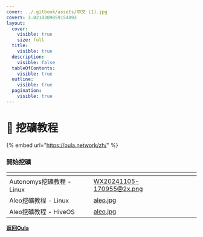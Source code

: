 ```yaml
---
cover: ../.gitbook/assets/中文 (1).jpg
coverY: 3.0218309859154893
layout:
  cover:
    visible: true
    size: full
  title:
    visible: true
  description:
    visible: false
  tableOfContents:
    visible: true
  outline:
    visible: true
  pagination:
    visible: true
---
```


# 📖 挖礦教程

{% embed url="https://oula.network/zh/" %}

### &#x20;開始挖礦

<table data-view="cards"><thead><tr><th></th><th data-hidden></th><th data-hidden data-card-cover data-type="files"></th><th data-hidden></th><th data-hidden data-card-target data-type="content-ref"></th></tr></thead><tbody><tr><td>Autonomys挖礦教程 - Linux</td><td></td><td><a href="../.gitbook/assets/WX20241105-170955@2x.png">WX20241105-170955@2x.png</a></td><td></td><td></td></tr><tr><td>Aleo挖礦教程 - Linux</td><td></td><td><a href="../.gitbook/assets/aleo.jpg">aleo.jpg</a></td><td></td><td></td></tr><tr><td>Aleo挖礦教程 - HiveOS</td><td></td><td><a href="../.gitbook/assets/aleo.jpg">aleo.jpg</a></td><td></td><td></td></tr></tbody></table>





[**返回Oula**](https://oula.network/zh/login)
